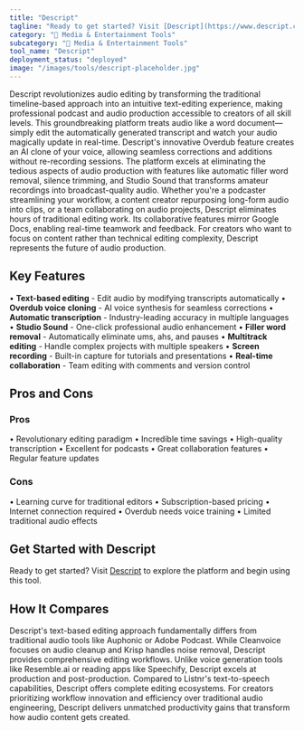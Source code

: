 ```yaml
---
title: "Descript"
tagline: "Ready to get started? Visit [Descript](https://www.descript.com) to explore the platform and begin using this tool...."
category: "🎵 Media & Entertainment Tools"
subcategory: "🎵 Media & Entertainment Tools"
tool_name: "Descript"
deployment_status: "deployed"
image: "/images/tools/descript-placeholder.jpg"
---
```

Descript revolutionizes audio editing by transforming the traditional timeline-based approach into an intuitive text-editing experience, making professional podcast and audio production accessible to creators of all skill levels. This groundbreaking platform treats audio like a word document—simply edit the automatically generated transcript and watch your audio magically update in real-time. Descript's innovative Overdub feature creates an AI clone of your voice, allowing seamless corrections and additions without re-recording sessions. The platform excels at eliminating the tedious aspects of audio production with features like automatic filler word removal, silence trimming, and Studio Sound that transforms amateur recordings into broadcast-quality audio. Whether you're a podcaster streamlining your workflow, a content creator repurposing long-form audio into clips, or a team collaborating on audio projects, Descript eliminates hours of traditional editing work. Its collaborative features mirror Google Docs, enabling real-time teamwork and feedback. For creators who want to focus on content rather than technical editing complexity, Descript represents the future of audio production.

## Key Features

• **Text-based editing** - Edit audio by modifying transcripts automatically
• **Overdub voice cloning** - AI voice synthesis for seamless corrections
• **Automatic transcription** - Industry-leading accuracy in multiple languages
• **Studio Sound** - One-click professional audio enhancement
• **Filler word removal** - Automatically eliminate ums, ahs, and pauses
• **Multitrack editing** - Handle complex projects with multiple speakers
• **Screen recording** - Built-in capture for tutorials and presentations
• **Real-time collaboration** - Team editing with comments and version control

## Pros and Cons

### Pros
• Revolutionary editing paradigm
• Incredible time savings
• High-quality transcription
• Excellent for podcasts
• Great collaboration features
• Regular feature updates

### Cons
• Learning curve for traditional editors
• Subscription-based pricing
• Internet connection required
• Overdub needs voice training
• Limited traditional audio effects

## Get Started with Descript

Ready to get started? Visit [Descript](https://www.descript.com) to explore the platform and begin using this tool.

## How It Compares

Descript's text-based editing approach fundamentally differs from traditional audio tools like Auphonic or Adobe Podcast. While Cleanvoice focuses on audio cleanup and Krisp handles noise removal, Descript provides comprehensive editing workflows. Unlike voice generation tools like Resemble.ai or reading apps like Speechify, Descript excels at production and post-production. Compared to Listnr's text-to-speech capabilities, Descript offers complete editing ecosystems. For creators prioritizing workflow innovation and efficiency over traditional audio engineering, Descript delivers unmatched productivity gains that transform how audio content gets created.